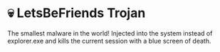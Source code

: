 # 💀 LetsBeFriends Trojan
The smallest malware in the world! Injected into the system instead of explorer.exe and kills the current session with a blue screen of death.
